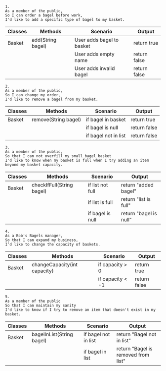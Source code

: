 ```
1.
As a member of the public,
So I can order a bagel before work,
I'd like to add a specific type of bagel to my basket.
```

| Classes | Methods           | Scenario                  | Output       |
|---------|-------------------|---------------------------|--------------|
| Basket  | add(String bagel) | User adds bagel to basket | return true  |
|         |                   | User adds empty name      | return false |
|         |                   | User adds invalid bagel   | return false |


```
2.
As a member of the public,
So I can change my order,
I'd like to remove a bagel from my basket.
```
| Classes | Methods              | Scenario             | Output       |
|---------|----------------------|----------------------|--------------|
| Basket  | remove(String bagel) | if bagel in basket   | return true  |
|         |                      | if bagel is null     | return false |
|         |                      | if bagel not in list | return false |


```
3.
As a member of the public,
So that I can not overfill my small bagel basket
I'd like to know when my basket is full when I try adding an item beyond my basket capacity.
```

| Classes | Methods                     | Scenario             | Output                       |
|---------|-----------------------------|----------------------|------------------------------|
| Basket  | checkIfFull(String bagel)   | if list not full     | return "added bagel"         |
|         |                             | if list is full      | return "list is full"        |
|         |                             | if bagel is null     | return "bagel is null"       |

```
4.
As a Bob's Bagels manager,
So that I can expand my business,
I’d like to change the capacity of baskets.
```

| Classes | Methods                      | Scenario         | Output       |
|---------|------------------------------|------------------|--------------|
| Basket  | changeCapacity(int capacity) | if capacity > 0  | return true  |
|         |                              | if capacity < -1 | return false |

```
5.
As a member of the public
So that I can maintain my sanity
I'd like to know if I try to remove an item that doesn't exist in my basket.
```

| Classes | Methods                   | Scenario             | Output                              |
|---------|---------------------------|----------------------|-------------------------------------|
| Basket  | bagelInList(String bagel) | if bagel not in list | return "Bagel not in list"          |
|         |                           | if bagel in list     | return "Bagel is removed from list" |
